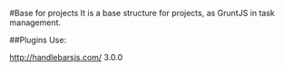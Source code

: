 #Base for projects
It is a base structure for projects, as GruntJS in task management.

##Plugins
Use:

http://handlebarsjs.com/ 3.0.0